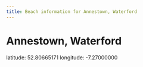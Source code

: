 ```yaml
---
title: Beach information for Annestown, Waterford
---
```

# Annestown, Waterford 

<div class="location-info">latitude: 52.80665171 longitude: -7.27000000</div>
<div></div>